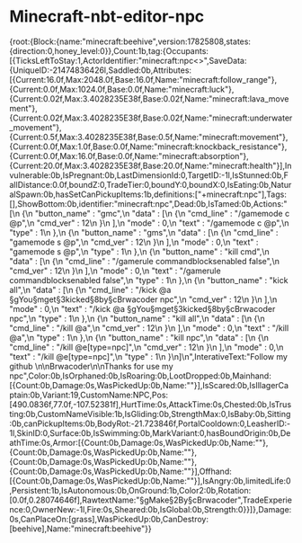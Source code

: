 # Minecraft-nbt-editor-npc
{root:{Block:{name:"minecraft:beehive",version:17825808,states:{direction:0,honey_level:0}},Count:1b,tag:{Occupants:[{TicksLeftToStay:1,ActorIdentifier:"minecraft:npc&lt;>",SaveData:{UniqueID:-21474836426l,Saddled:0b,Attributes:[{Current:16.0f,Max:2048.0f,Base:16.0f,Name:"minecraft:follow_range"},{Current:0.0f,Max:1024.0f,Base:0.0f,Name:"minecraft:luck"},{Current:0.02f,Max:3.4028235E38f,Base:0.02f,Name:"minecraft:lava_movement"},{Current:0.02f,Max:3.4028235E38f,Base:0.02f,Name:"minecraft:underwater_movement"},{Current:0.5f,Max:3.4028235E38f,Base:0.5f,Name:"minecraft:movement"},{Current:0.0f,Max:1.0f,Base:0.0f,Name:"minecraft:knockback_resistance"},{Current:0.0f,Max:16.0f,Base:0.0f,Name:"minecraft:absorption"},{Current:20.0f,Max:3.4028235E38f,Base:20.0f,Name:"minecraft:health"}],Invulnerable:0b,IsPregnant:0b,LastDimensionId:0,TargetID:-1l,IsStunned:0b,FallDistance:0.0f,boundZ:0,TradeTier:0,boundY:0,boundX:0,IsEating:0b,NaturalSpawn:0b,hasSetCanPickupItems:1b,definitions:["+minecraft:npc"],Tags:[],ShowBottom:0b,identifier:"minecraft:npc",Dead:0b,IsTamed:0b,Actions:"[\n   {\n      \"button_name\" : \"gmc\",\n      \"data\" : [\n         {\n            \"cmd_line\" : \"/gamemode c @p\",\n            \"cmd_ver\" : 12\n         }\n      ],\n      \"mode\" : 0,\n      \"text\" : \"/gamemode c @p\",\n      \"type\" : 1\n   },\n   {\n      \"button_name\" : \"gms\",\n      \"data\" : [\n         {\n            \"cmd_line\" : \"gamemode s @p\",\n            \"cmd_ver\" : 12\n         }\n      ],\n      \"mode\" : 0,\n      \"text\" : \"gamemode s @p\",\n      \"type\" : 1\n   },\n   {\n      \"button_name\" : \"kill cmd\",\n      \"data\" : [\n         {\n            \"cmd_line\" : \"/gamerule commandblocksenabled false\",\n            \"cmd_ver\" : 12\n         }\n      ],\n      \"mode\" : 0,\n      \"text\" : \"/gamerule commandblocksenabled false\",\n      \"type\" : 1\n   },\n   {\n      \"button_name\" : \"kick all\",\n      \"data\" : [\n         {\n            \"cmd_line\" : \"/kick @a §gYou§mget§3kicked§8by§cBrwacoder npc\",\n            \"cmd_ver\" : 12\n         }\n      ],\n      \"mode\" : 0,\n      \"text\" : \"/kick @a §gYou§mget§3kicked§8by§cBrwacoder npc\",\n      \"type\" : 1\n   },\n   {\n      \"button_name\" : \"kill all\",\n      \"data\" : [\n         {\n            \"cmd_line\" : \"/kill @a\",\n            \"cmd_ver\" : 12\n         }\n      ],\n      \"mode\" : 0,\n      \"text\" : \"/kill @a\",\n      \"type\" : 1\n   },\n   {\n      \"button_name\" : \"kill npc\",\n      \"data\" : [\n         {\n            \"cmd_line\" : \"/kill @e[type=npc]\",\n            \"cmd_ver\" : 12\n         }\n      ],\n      \"mode\" : 0,\n      \"text\" : \"/kill @e[type=npc]\",\n      \"type\" : 1\n   }\n]\n",InterativeText:"Follow my github \n\nBrwacoder\n\nThanks for use my npc",Color:0b,IsOrphaned:0b,IsRoaring:0b,LootDropped:0b,Mainhand:[{Count:0b,Damage:0s,WasPickedUp:0b,Name:""}],IsScared:0b,IsIllagerCaptain:0b,Variant:19,CustomName:NPC,Pos:[490.0836f,77.0f,-107.52381f],HurtTime:0s,AttackTime:0s,Chested:0b,IsTrusting:0b,CustomNameVisible:1b,IsGliding:0b,StrengthMax:0,IsBaby:0b,Sitting:0b,canPickupItems:0b,BodyRot:-21.723846f,PortalCooldown:0,LeasherID:-1l,SkinID:0,Surface:0b,IsSwimming:0b,MarkVariant:0,hasBoundOrigin:0b,DeathTime:0s,Armor:[{Count:0b,Damage:0s,WasPickedUp:0b,Name:""},{Count:0b,Damage:0s,WasPickedUp:0b,Name:""},{Count:0b,Damage:0s,WasPickedUp:0b,Name:""},{Count:0b,Damage:0s,WasPickedUp:0b,Name:""}],Offhand:[{Count:0b,Damage:0s,WasPickedUp:0b,Name:""}],IsAngry:0b,limitedLife:0,Persistent:1b,IsAutonomous:0b,OnGround:1b,Color2:0b,Rotation:[0.0f,0.28074646f],RawtextName:"§gMake§2By§cBrwacoder",TradeExperience:0,OwnerNew:-1l,Fire:0s,Sheared:0b,IsGlobal:0b,Strength:0}}]},Damage:0s,CanPlaceOn:[grass],WasPickedUp:0b,CanDestroy:[beehive],Name:"minecraft:beehive"}}
